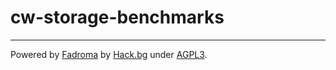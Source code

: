 # cw-storage-benchmarks
---
Powered by [Fadroma](https://fadroma.tech) by [Hack.bg](https://hack.bg) under [AGPL3](https://www.gnu.org/licenses/agpl-3.0.en.html).
